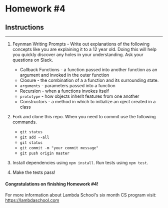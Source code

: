 # Homework #4

## Instructions
---
1. Feynman Writing Prompts - Write out explanations of the following concepts like you are explaining it to a 12 year old.  Doing this will help you quickly discover any holes in your understanding.  Ask your questions on Slack.
		
	* Callback Functions - a function passed into another function as an argument and invoked in the outer function
	* Closure - the combination of a a function and its surrounding state.
	* `arguments` - parameters passed into a function
	* Recursion - when a functions invokes itself
	* `prototype` - how objects inherit features from one another
	* Constructors - a method in which to initialize an oject created in a class


2. Fork and clone this repo.  When you need to commit use the following commands.
		
	* `git status`
	* `git add --all`
	* `git status`
	* `git commit -m "your commit message"`
	* `git push origin master`

3. Install dependencies using `npm install`.  Run tests using `npm test`.

4. Make the tests pass!



#### Congratulations on finishing Homework #4!

For more information about Lambda School's six month CS program visit: https://lambdaschool.com
